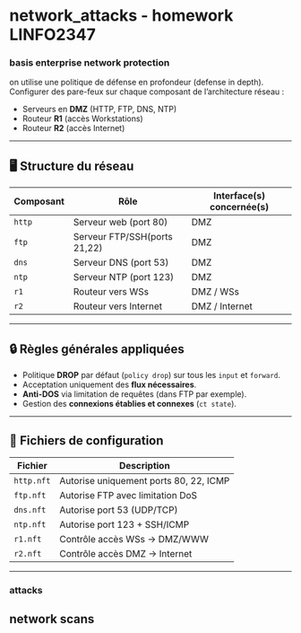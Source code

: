 # network_attacks - homework LINFO2347
### basis enterprise network protection

on utilise une politique de défense en profondeur (defense in depth).
Configurer des pare-feux sur chaque composant de l’architecture réseau :  
- Serveurs en **DMZ** (HTTP, FTP, DNS, NTP)
- Routeur **R1** (accès Workstations)
- Routeur **R2** (accès Internet)

---

## 🖥️ Structure du réseau

| Composant | Rôle                         | Interface(s) concernée(s) |
|-----------|------------------------------|----------------------------|
| `http`    | Serveur web (port 80)        | DMZ                        |
| `ftp`     | Serveur FTP/SSH(ports 21,22) | DMZ                        |
| `dns`     | Serveur DNS (port 53)        | DMZ                        |
| `ntp`     | Serveur NTP (port 123)       | DMZ                        |
| `r1`      | Routeur vers WSs             | DMZ / WSs                  |
| `r2`      | Routeur vers Internet        | DMZ / Internet             |

---

## 🔒 Règles générales appliquées

- Politique **DROP** par défaut (`policy drop`) sur tous les `input` et `forward`.
- Acceptation uniquement des **flux nécessaires**.
- **Anti-DOS** via limitation de requêtes (dans FTP par exemple).
- Gestion des **connexions établies et connexes** (`ct state`).

---

## 📂 Fichiers de configuration

| Fichier     | Description                             |
|-------------|-----------------------------------------|
| `http.nft`  | Autorise uniquement ports 80, 22, ICMP  |
| `ftp.nft`   | Autorise FTP avec limitation DoS   |
| `dns.nft`   | Autorise port 53 (UDP/TCP)              |
| `ntp.nft`   | Autorise port 123 + SSH/ICMP            |
| `r1.nft`    | Contrôle accès WSs → DMZ/WWW            |
| `r2.nft`    | Contrôle accès DMZ → Internet           |

---


### attacks

## network scans





